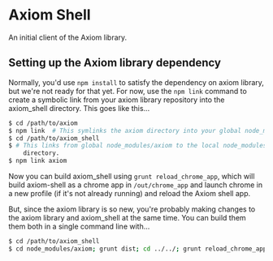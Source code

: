 # Axiom Shell

An initial client of the Axiom library.

## Setting up the Axiom library  dependency

Normally, you'd use `npm install` to satisfy the dependency on axiom library, but we're not ready for that yet.  For now, use the `npm link` command to create a symbolic link from your axiom library repository into the axiom_shell directory.  This goes like this...

```sh
$ cd /path/to/axiom
$ npm link  # This symlinks the axiom directory into your global node_modules.
$ cd /path/to/axiom_shell
$ # This links from global node_modules/axiom to the local node_modules/ \
    directory.
$ npm link axiom
```

Now you can build axiom_shell using `grunt reload_chrome_app`, which will build axiom-shell as a chrome app in `/out/chrome_app` and launch chrome in a new profile (if it's not already running) and reload the Axiom shell app.

But, since the axiom library is so new, you're probably making changes to the axiom library and axiom_shell at the same time.  You can build them them both in a single command line with...

```sh
$ cd /path/to/axiom_shell
$ cd node_modules/axiom; grunt dist; cd ../../; grunt reload_chrome_app
```
